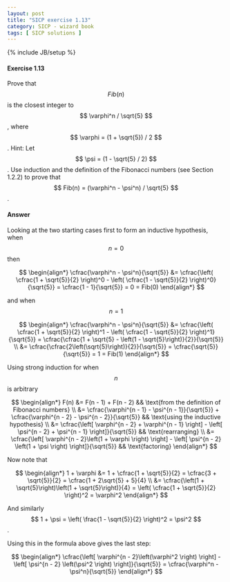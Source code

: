 ```yaml
---
layout: post
title: "SICP exercise 1.13"
category: SICP - wizard book
tags: [ SICP solutions ]
---
```

{% include JB/setup %}

#### Exercise 1.13
Prove that $$ Fib(n) $$ is the closest integer to $$ \varphi^n / \sqrt{5} $$,
where $$ \varphi = (1 + \sqrt{5}) / 2 $$. Hint: Let $$ \psi = (1 - \sqrt{5} / 2)
$$. Use induction and the definition of the Fibonacci numbers (see Section
1.2.2) to prove that $$ Fib(n) = (\varphi^n - \psi^n) / \sqrt{5} $$.

#### Answer
Looking at the two starting cases first to form an inductive hypothesis, when
$$ n = 0 $$ then

$$
    \begin{align*}
        \cfrac{\varphi^n - \psi^n}{\sqrt{5}}
        &= \cfrac{\left( \cfrac{1 + \sqrt{5}}{2} \right)^0
            - \left( \cfrac{1 - \sqrt{5}}{2} \right)^0}{\sqrt{5}}
        = \cfrac{1 - 1}{\sqrt{5}} = 0 = Fib(0)
    \end{align*}
$$

and when $$ n = 1 $$

$$
    \begin{align*}
        \cfrac{\varphi^n - \psi^n}{\sqrt{5}}
        &= \cfrac{\left( \cfrac{1 + \sqrt{5}}{2} \right)^1
            - \left( \cfrac{1 - \sqrt{5}}{2} \right)^1}{\sqrt{5}}
            = \cfrac{\cfrac{1 + \sqrt{5} - \left(1 -
            \sqrt{5}\right)}{2}}{\sqrt{5}} \\
        &= \cfrac{\cfrac{2\left(\sqrt{5}\right)}{2}}{\sqrt{5}}
            = \cfrac{\sqrt{5}}{\sqrt{5}} = 1 = Fib(1)
    \end{align*}
$$

Using strong induction for when $$ n $$ is arbitrary

$$
    \begin{align*}
        F(n) &= F(n - 1) + F(n - 2)
            && \text{from the definition of Fibonacci numbers} \\
        &= \cfrac{\varphi^{n - 1} - \psi^{n - 1}}{\sqrt{5}}
            + \cfrac{\varphi^{n - 2} - \psi^{n - 2}}{\sqrt{5}}
                && \text{using the inductive hypothesis} \\
            &= \cfrac{\left[ \varphi^{n - 2} + \varphi^{n - 1} \right]
            - \left[ \psi^{n - 2} + \psi^{n - 1} \right]}{\sqrt{5}}
                && \text{rearranging} \\
            &= \cfrac{\left[ \varphi^{n - 2}\left(1 + \varphi \right) \right]
                - \left[ \psi^{n - 2} \left(1 + \psi \right) \right]}{\sqrt{5}}
                && \text{factoring}
    \end{align*}
$$

Now note that

$$
    \begin{align*}
        1 + \varphi &= 1 + \cfrac{1 + \sqrt{5}}{2} = \cfrac{3 + \sqrt{5}}{2}
            = \cfrac{1 + 2\sqrt{5} + 5}{4} \\
        &= \cfrac{\left(1 + \sqrt{5}\right)\left(1 + \sqrt{5}\right)}{4}
            = \left( \cfrac{1 + \sqrt{5}}{2} \right)^2 = \varphi^2
    \end{align*}
$$

And similarly $$ 1 + \psi = \left( \frac{1 - \sqrt{5}}{2} \right)^2 = \psi^2 $$.


Using this in the formula above gives the last step:

$$
    \begin{align*}
        \cfrac{\left[ \varphi^{n - 2}\left(\varphi^2 \right) \right]
            - \left[ \psi^{n - 2} \left(\psi^2 \right) \right]}{\sqrt{5}}
            = \cfrac{\varphi^n - \psi^n}{\sqrt{5}}
    \end{align*}
$$
